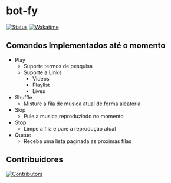 # bot-fy

[![Status](https://img.shields.io/badge/em-desenvolvimento-orange?style=for-the-badge)](#)
[![Wakatime](https://wakatime.com/badge/user/4ea4d323-1f7a-46e1-a08e-2080b1b95450/project/ba8671e1-4cb4-42fb-9053-60a64792126b.svg?style=for-the-badge)](https://wakatime.com/@eimigueloliveir)

## Comandos Implementados até o momento
- Play
  - Suporte termos de pesquisa
  - Suporte a Links
    - Videos
    - Playlist
    - Lives
- Shuffle
  - Misture a fila de musica atual de forma aleatoria
- Skip
  - Pule a musica reproduzindo no momento
- Stop
  - Limpe a fila e pare a reprodução atual
- Queue
  - Receba uma lista paginada as proximas filas

## Contribuidores
[![Contributors](https://contrib.rocks/image?repo=risecodebr/bot-fy)](https://github.com/risecodebr/bot-fy/graphs/contributors)
